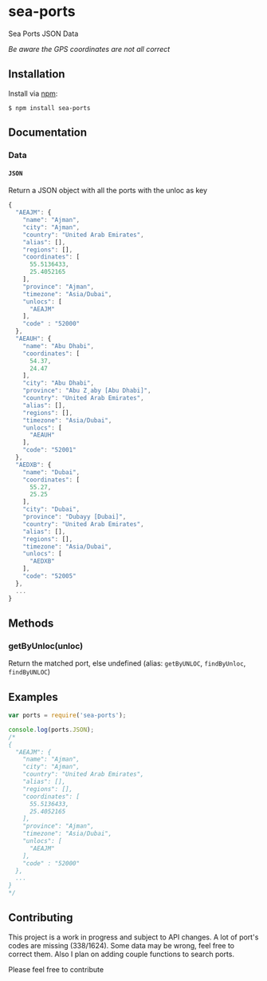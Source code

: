 # sea-ports
Sea Ports JSON Data

*Be aware the GPS coordinates are not all correct*

## Installation

Install via [npm](https://www.npmjs.com/):

```
$ npm install sea-ports
```

## Documentation

### Data

#### `JSON`

Return a JSON object with all the ports with the unloc as key
```javascript
{
  "AEAJM": {
    "name": "Ajman",
    "city": "Ajman",
    "country": "United Arab Emirates",
    "alias": [],
    "regions": [],
    "coordinates": [
      55.5136433,
      25.4052165
    ],
    "province": "Ajman",
    "timezone": "Asia/Dubai",
    "unlocs": [
      "AEAJM"
    ],
    "code" : "52000"
  },
  "AEAUH": {
    "name": "Abu Dhabi",
    "coordinates": [
      54.37,
      24.47
    ],
    "city": "Abu Dhabi",
    "province": "Abu Z¸aby [Abu Dhabi]",
    "country": "United Arab Emirates",
    "alias": [],
    "regions": [],
    "timezone": "Asia/Dubai",
    "unlocs": [
      "AEAUH"
    ],
    "code": "52001"
  },
  "AEDXB": {
    "name": "Dubai",
    "coordinates": [
      55.27,
      25.25
    ],
    "city": "Dubai",
    "province": "Dubayy [Dubai]",
    "country": "United Arab Emirates",
    "alias": [],
    "regions": [],
    "timezone": "Asia/Dubai",
    "unlocs": [
      "AEDXB"
    ],
    "code": "52005"
  },
  ...
}
```

## Methods

### getByUnloc(unloc)

Return the matched port, else undefined (alias: `getByUNLOC`, `findByUnloc`, `findByUNLOC`)

## Examples

````javascript
var ports = require('sea-ports');

console.log(ports.JSON);
/*
{
  "AEAJM": {
    "name": "Ajman",
    "city": "Ajman",
    "country": "United Arab Emirates",
    "alias": [],
    "regions": [],
    "coordinates": [
      55.5136433,
      25.4052165
    ],
    "province": "Ajman",
    "timezone": "Asia/Dubai",
    "unlocs": [
      "AEAJM"
    ],
    "code" : "52000"
  },
  ...
}
*/
````

## Contributing

This project is a work in progress and subject to API changes.
A lot of port's codes are missing (338/1624).
Some data may be wrong, feel free to correct them.
Also I plan on adding couple functions to search ports.

Please feel free to contribute
